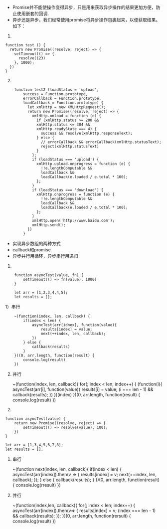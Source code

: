- Promise并不能使操作变得异步，只是用来获取异步操作的结果更加方便，防止使用嵌套的回调.
- 异步还是异步，我们经常使用promise将异步操作包裹起来，以便获取结果。如下：

1.

	function test () {
	  return new Promise((resolve, reject) => {
	    setTimeout(() => {
	      resolve(123)
	    }, 1000);
	  })
	}
 
 2.
 
	 	function test2 (loadStatus = 'upload',
			success = Function.prototype,
			errorCallback = Function.prototype,
			loadCallback = Function.prototype) {
			  let xmlHttp = new XMLHttpRequest();
			  return new Promise((resolve, reject) => {
			    xmlHttp.onload = function (e) {
			      if (xmlHttp.status >= 200 && 
			      xmlHttp.status <= 304 && 
			      xmlHttp.readyState === 4) {
			        success && resolve(xmlHttp.responseText);
			      } else {
			        // errorCallback && errorCallback(xmlHttp.statusText);
			        reject(xmlHttp.statusText)
			      }
			    };
			    if (loadStatus === 'upload') {
			      xmlHttp.upload.onprogress = function (e) {
			        !!e.lengthComputable && 
			        loadCallback && 
			        loadCallback(e.loaded / e.total * 100);
			      };
			    }
			    if (loadStatus === 'download') {
			      xmlHttp.onprogress = function (e) {
			        !!e.lengthComputable && 
			        loadCallback && 
			        loadCallback(e.loaded / e.total * 100);
			      };
			    }
			    xmlHttp.open('http://www.baidu.com');
			    xmlHttp.send();
			  })
			}


- 实现异步数组的两种方式
- callback和promise
- 异步并行用循环，异步串行用递归

1.
	
		function asyncTest(value, fn) {
			setTimeout(() => fn(value), 1000)
		}
		
		let arr = [1,2,3,4,4,5];
		let results = [];
		
1）串行
		
		~(function(index, len, callback) {
			if(index < len) {
				asyncTest(arr[idnex], function(value){
					results[index] = value;
					next(++index, len, callback);
				})
			} else {
				callback(results)
			}
		})(0, arr.length, function(result) {
			console.log(result)
		})
		
2) 并行

	~(function(index, len, callback){
		for(; index < len; index++) {
			(function(i){
				asyncTest(arr[i], function(value){
					results[i] = value;
					(i === len - 1) && callback(results);
				})
			})(index)
	})(0, arr.length, function(result) {
		console.log(result)
	})

2.

	function asyncTest(value) {
		return new Promise((resolve, reject) => {
			setTimeout(() => resolve(value), 100);
		})
	}
	
	let arr = [1,3,4,5,6,7,8];
	let results = [];
	
1) 串行

	~(function next(index, len, callback){
		if(index < len) {
			asyncTest(arr[index]).then(v => {
				results[index] = v;
				next(++index, len, callback);
			});
		} else {
			callback(results);
		}
	})(0, arr.length, function(result) {
		console.log(rresult)
	})	
	
2) 并行

	~(function(index,len, callback){
		for(; index < len; index++) {
			asyncTest(arr[index]).then(v=> {
				results[index] = v;
				(index === len - 1) && callback(results);
			});
	})(0, arr.length, function(rersult) {
		console.log(result)
	})
		
	
	
	
	


